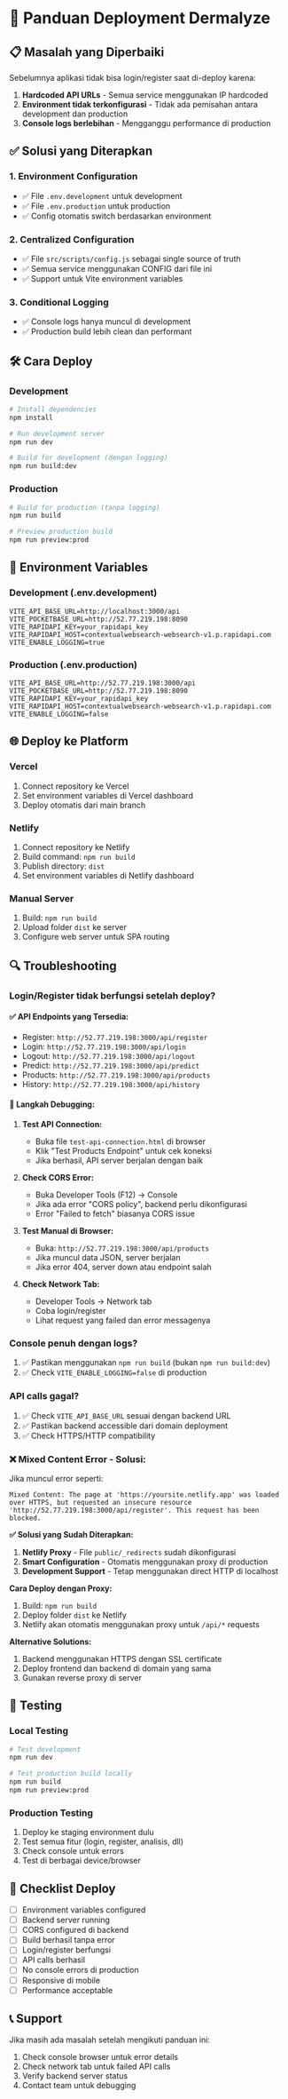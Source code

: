 # 🚀 Panduan Deployment Dermalyze

## 📋 Masalah yang Diperbaiki

Sebelumnya aplikasi tidak bisa login/register saat di-deploy karena:

1. **Hardcoded API URLs** - Semua service menggunakan IP hardcoded
2. **Environment tidak terkonfigurasi** - Tidak ada pemisahan antara development dan production
3. **Console logs berlebihan** - Mengganggu performance di production

## ✅ Solusi yang Diterapkan

### 1. Environment Configuration

- ✅ File `.env.development` untuk development
- ✅ File `.env.production` untuk production
- ✅ Config otomatis switch berdasarkan environment

### 2. Centralized Configuration

- ✅ File `src/scripts/config.js` sebagai single source of truth
- ✅ Semua service menggunakan CONFIG dari file ini
- ✅ Support untuk Vite environment variables

### 3. Conditional Logging

- ✅ Console logs hanya muncul di development
- ✅ Production build lebih clean dan performant

## 🛠️ Cara Deploy

### Development

```bash
# Install dependencies
npm install

# Run development server
npm run dev

# Build for development (dengan logging)
npm run build:dev
```

### Production

```bash
# Build for production (tanpa logging)
npm run build

# Preview production build
npm run preview:prod
```

## 🔧 Environment Variables

### Development (.env.development)

```env
VITE_API_BASE_URL=http://localhost:3000/api
VITE_POCKETBASE_URL=http://52.77.219.198:8090
VITE_RAPIDAPI_KEY=your_rapidapi_key
VITE_RAPIDAPI_HOST=contextualwebsearch-websearch-v1.p.rapidapi.com
VITE_ENABLE_LOGGING=true
```

### Production (.env.production)

```env
VITE_API_BASE_URL=http://52.77.219.198:3000/api
VITE_POCKETBASE_URL=http://52.77.219.198:8090
VITE_RAPIDAPI_KEY=your_rapidapi_key
VITE_RAPIDAPI_HOST=contextualwebsearch-websearch-v1.p.rapidapi.com
VITE_ENABLE_LOGGING=false
```

## 🌐 Deploy ke Platform

### Vercel

1. Connect repository ke Vercel
2. Set environment variables di Vercel dashboard
3. Deploy otomatis dari main branch

### Netlify

1. Connect repository ke Netlify
2. Build command: `npm run build`
3. Publish directory: `dist`
4. Set environment variables di Netlify dashboard

### Manual Server

1. Build: `npm run build`
2. Upload folder `dist` ke server
3. Configure web server untuk SPA routing

## 🔍 Troubleshooting

### Login/Register tidak berfungsi setelah deploy?

#### ✅ **API Endpoints yang Tersedia:**

- Register: `http://52.77.219.198:3000/api/register`
- Login: `http://52.77.219.198:3000/api/login`
- Logout: `http://52.77.219.198:3000/api/logout`
- Predict: `http://52.77.219.198:3000/api/predict`
- Products: `http://52.77.219.198:3000/api/products`
- History: `http://52.77.219.198:3000/api/history`

#### 🔧 **Langkah Debugging:**

1. **Test API Connection:**

   - Buka file `test-api-connection.html` di browser
   - Klik "Test Products Endpoint" untuk cek koneksi
   - Jika berhasil, API server berjalan dengan baik

2. **Check CORS Error:**

   - Buka Developer Tools (F12) → Console
   - Jika ada error "CORS policy", backend perlu dikonfigurasi
   - Error "Failed to fetch" biasanya CORS issue

3. **Test Manual di Browser:**

   - Buka: `http://52.77.219.198:3000/api/products`
   - Jika muncul data JSON, server berjalan
   - Jika error 404, server down atau endpoint salah

4. **Check Network Tab:**
   - Developer Tools → Network tab
   - Coba login/register
   - Lihat request yang failed dan error messagenya

### Console penuh dengan logs?

1. ✅ Pastikan menggunakan `npm run build` (bukan `npm run build:dev`)
2. ✅ Check `VITE_ENABLE_LOGGING=false` di production

### API calls gagal?

1. ✅ Check `VITE_API_BASE_URL` sesuai dengan backend URL
2. ✅ Pastikan backend accessible dari domain deployment
3. ✅ Check HTTPS/HTTP compatibility

### ❌ Mixed Content Error - Solusi:

Jika muncul error seperti:

```
Mixed Content: The page at 'https://yoursite.netlify.app' was loaded over HTTPS, but requested an insecure resource 'http://52.77.219.198:3000/api/register'. This request has been blocked.
```

**✅ Solusi yang Sudah Diterapkan:**

1. **Netlify Proxy** - File `public/_redirects` sudah dikonfigurasi
2. **Smart Configuration** - Otomatis menggunakan proxy di production
3. **Development Support** - Tetap menggunakan direct HTTP di localhost

**Cara Deploy dengan Proxy:**

1. Build: `npm run build`
2. Deploy folder `dist` ke Netlify
3. Netlify akan otomatis menggunakan proxy untuk `/api/*` requests

**Alternative Solutions:**

1. Backend menggunakan HTTPS dengan SSL certificate
2. Deploy frontend dan backend di domain yang sama
3. Gunakan reverse proxy di server

## 📱 Testing

### Local Testing

```bash
# Test development
npm run dev

# Test production build locally
npm run build
npm run preview:prod
```

### Production Testing

1. Deploy ke staging environment dulu
2. Test semua fitur (login, register, analisis, dll)
3. Check console untuk errors
4. Test di berbagai device/browser

## 🎯 Checklist Deploy

- [ ] Environment variables configured
- [ ] Backend server running
- [ ] CORS configured di backend
- [ ] Build berhasil tanpa error
- [ ] Login/register berfungsi
- [ ] API calls berhasil
- [ ] No console errors di production
- [ ] Responsive di mobile
- [ ] Performance acceptable

## 📞 Support

Jika masih ada masalah setelah mengikuti panduan ini:

1. Check console browser untuk error details
2. Check network tab untuk failed API calls
3. Verify backend server status
4. Contact team untuk debugging
